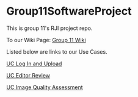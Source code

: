 # Group11SoftwareProject
This is group 11's RJI project repo.

To our Wiki Page: [Group 11 Wiki](https://github.com/AlDavis612/Group11SoftwareProject/wiki)

Listed below are links to our Use Cases.

[UC Log In and Upload](MarkdownUCD/UCLogInUpload.md)

[UC Editor Review](MarkdownUCD/UCEditorReview.md)

[UC Image Quality Assessment](MarkdownUCD/UCImageQualityAssessment.md)
